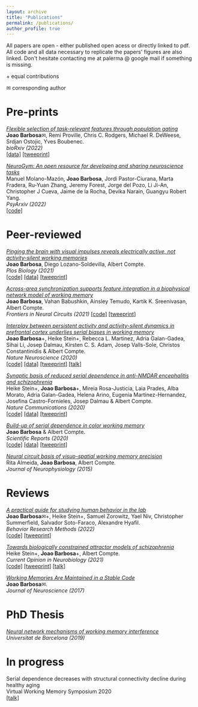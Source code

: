 ```yaml
---
layout: archive
title: "Publications"
permalink: /publications/
author_profile: true
---
```


All papers are open - either published open acess or directly linked to pdf. 
All code and all data necessary to replicate the papers' figures are also linked. 
Don't hesitate contacting me at palerma @ google mail if something is missing. 

\+ equal contributions

✉ corresponding author

Pre-prints
=====

[*Flexible selection of task-relevant features through population gating*](https://t.co/RLA5ST02w6)  
**Joao Barbosa**✉, Remi Proville, Chris C. Rodgers, Michael R. DeWeese, Srdjan Ostojic, Yves Boubenec.    
*bioRxiv (2022)*  
[[data]](https://crcns.org/data-sets/pfc/pfc-1}{crcns.org/data-sets/pfc/pfc-1)
[[tweeprint]](https://twitter.com/jmourabarbosa/status/1550766362280198144)


[*NeuroGym: An open resource for developing and sharing neuroscience tasks*](https://psyarxiv.com/aqc9n/)  
Manuel Molano-Mazón, **Joao Barbosa**, Jordi Pastor-Ciurana, Marta Fradera, Ru-Yuan Zhang, Jeremy Forest, Jorge del Pozo, Li Ji-An, Christopher J Cueva, Jaime de la Rocha, Devika Narain, Guangyu Robert Yang.    
*PsyArxiv (2022)*  
[[code]](https://github.com/neurogym/neurogym)

Peer-reviewed
=====

[*Pinging the brain with visual impulses reveals electrically active, not activity-silent working memories*](https://journals.plos.org/plosbiology/article?id=10.1371/journal.pbio.3001436)  
**Joao Barbosa**, Diego Lozano-Soldevilla, Albert Compte.    
*Plos Biology (2021)*  
[[code]](https://github.com/comptelab/reactivations)
[[data]](https://github.com/comptelab/reactivations)
[[tweeprint]](https://twitter.com/jmourabarbosa/status/1385623043372900356)


[*Across-area synchronization supports feature integration in a biophysical network model of working memory*](https://www.frontiersin.org/articles/10.3389/fncir.2021.716965/full)  
**Joao Barbosa**, Vahan Babushkin, Ainsley Temudo, Kartik K. Sreenivasan, Albert Compte.  
*Frontiers in Neural Circuits (2021)*
[[code]](https://github.com/comptelab/binding)
[[tweeprint]](https://twitter.com/jmourabarbosa/status/1403339914859757568)


[*Interplay between persistent activity and activity-silent dynamics in prefrontal cortex underlies serial biases in working memory*](../files/barbosa_interplay.pdf)  
**Joao Barbosa**+, Heike Stein+, Rebecca L. Martinez, Adria Galan-Gadea, Sihai Li, Josep Dalmau, Kirsten C. S. Adam, Josep Valls-Sole, Christos Constantinidis & Albert Compte.  
*Nature Neuroscience (2020)*  
[[code]](https://github.com/comptelab/interplayPFC)
[[data]](https://github.com/comptelab/interplayPFC)
[[tweeprint]](https://twitter.com/jmourabarbosa/status/1275127297901813762)
[[talk]](https://www.youtube.com/watch?v=oKn2GYgQUCk)


[*Synaptic basis of reduced serial dependence in anti-NMDAR encephalitis and schizophrenia*](https://www.nature.com/articles/s41467-020-18033-3)  
Heike Stein+, **Joao Barbosa**+, Mireia Rosa-Justicia, Laia Prades, Alba Morato, Adria Galan-Gadea, Helena Arino, Eugenia Martinez-Hernandez, Josefina Castro-Fornieles, Josep Dalmau & Albert Compte.  
*Nature Communications (2020)*  
[[code]](https://github.com/comptelab/serialNMDA)
[[data]](https://github.com/comptelab/serialNMDA)
[[tweeprint]](https://twitter.com/heikecstein/status/1298238425288642561?lang=en)


[*Build-up of serial dependence in color working memory*](https://www.nature.com/articles/s41598-020-67861-2)  
**Joao Barbosa** & Albert Compte.   
*Scientific Reports (2020)*  
[[code]](https://github.com/comptelab/serial_color)
[[data]](https://github.com/comptelab/serial_color/)
[[tweeprint]](https://twitter.com/jmourabarbosa/status/1278703572029452289)


[*Neural circuit basis of visuo-spatial working memory precision*](../files/almeida.pdf)  
Rita Almeida, **Joao Barbosa**, Albert Compte.  
*Journal of Neurophysiology (2015)*  

Reviews
=====
[*A practical guide for studying human behavior in the lab*](../files/Barbosa_2022_BRM.pdf)  
**Joao Barbosa**✉+, Heike Stein+, Samuel Zorowitz, Yael Niv, Christopher Summerfield, Salvador Soto-Faraco, Alexandre Hyafil.    
*Behavior Research Methods (2022)*  
[[code]](https://github.com/ahyafil/SampleSize)
[[tweeprint]](https://twitter.com/jmourabarbosa/status/1359100591541280768)


[*Towards biologically constrained attractor models of schizophrenia*](../files/Stein_CONEURO.pdf)  
 Heike Stein+, **Joao Barbosa**+, Albert Compte.    
*Current Opinion in Neurobiology (2021)*  
[[code]](https://github.com/comptelab/attractorSZ)
[[tweeprint]](https://twitter.com/heikecstein/status/1377260009390800902)
[[talk]](https://youtu.be/H_ZohMK-Q6M)


[*Working Memories Are Maintained in a Stable Code*](../files/Barbosa2017.pdf)  
**Joao Barbosa**✉.  
*Journal of Neuroscience (2017)*

PhD Thesis
=====
[*Neural network mechanisms of working memory interference*](http://diposit.ub.edu/dspace/handle/2445/166717)   
*Universitat de Barcelona (2019)*

In progress
=====
Serial dependence decreases with structural connectivity decline during healthy aging  
Virtual Working Memory Symposium 2020  
[[talk]](https://youtu.be/dkFhOdXSvRo)


